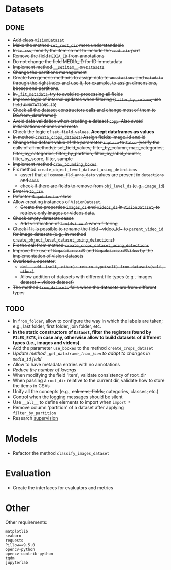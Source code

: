 # Datasets
## DONE
- ~~Add class `VisionDataset`~~
- ~~Make the method `set_root_dir` more understandable~~
- ~~In `to_csv`, modify the item so not to include the `root_dir` part~~
- ~~Remove the field `MEDIA_ID` from annotations~~
- ~~Do not change the field MEDIA_ID for ID in metadata~~
- ~~Implement method `__setitem__` on `Datasets`~~
- ~~Change the partitions management~~
- ~~Create two generic methods to assign data to `annotations` and `metadata` through the right index and use it, for example, to assign dimensions, bboxes and partitions~~.
- ~~In `_fit_metadata`, try to avoid re-processing all fields~~
- ~~Improve logic of internal updates when filtering (`filter_by_column`, use field `ANNOTATIONS.ID`)~~
- ~~Check all the dataset constructors calls and change most of them to DS.from_dataframe()~~
- ~~Avoid data validation when creating a dataset `copy`. Also avoid initializations of anns and meta~~
- ~~Check the logic of `set_field_values`~~. **Accept dataframes as values**
- ~~In method `create_crops_dataset`: Assign fields: image_id and id~~
- ~~Change the default value of the parameter `inplace` to `False` (verify the calls of all methods): set_field_values, filter_by_column, map_categories, filter_by_categories, filter_by_partition, filter_by_label_counts, filter_by_score, filter, sample~~
- ~~Implement method `draw_bounding_boxes`~~.
- Fix method `create_object_level_dataset_using_detections`
    - ~~assert that all `common_fld_anns_dets` values are present in `detections` and `anns`~~
    - ~~check if there are fields to remove from `obj_level_ds` (e.g., `image_id`)~~
- ~~Error in `to_csv`~~.
- ~~Refactor `Megadetector` class~~
- ~~Allow creating instances of `VisionDataset`.~~
    - ~~Create the properties `images_ds` and `videos_ds` in `VisionDataset`, to retrieve only images or videos data.~~
- ~~Check empty datasets cases~~
    - ~~Add verification of `len(ds) == 0` when filtering~~
- ~~Check if it is possible to rename the field ~video_id~ to `parent_video_id` for image datasets (e.g., in method `create_object_level_dataset_using_detections`)~~
- ~~Fix the call from method `create_crops_dataset_using_detections`~~
- ~~Improve the use of `MegadetectorV5` and `MegadetectorV5Video` by the implementation of vision datasets~~
- ~~Overload `+` operator~~:
    - ~~`def __add__(self, other): return type(self).from_datasets(self, other)`~~
    - ~~Allow addition of datasets with different file types (e.g., images dataset + videos dataset)~~
- ~~The method `from_datasets` fails when the datasets are from different types~~

## TODO
- In `from_folder`, allow to configure the way in which the labels are taken; e.g., last folder, first folder, join folder, etc.
- **In the static constructors of `Dataset`, filter the registers found by `FILES_EXTS`, in case any, otherwise allow to build datasets of different types (i.e., images and videos)**.
- Add the parameter `use_bboxes` to the method `create_crops_dataset`
- *Update method `_get_dataframe_from_json` to adapt to changes in `media_id` field*
- Allow to have metadata entries with no annotations
- *Reduce the number of kwargs*
- When modifying the field 'item', validate consistency of root_dir
- When passing a `root_dir` relative to the current dir, validate how to store the items in CSVs
- Unify all the concepts (e.g., ~~columns, fields~~; categories, classes; etc.)
- Control when the logging messages should be silent
- Use `__all__` to define elements to import when `import *`
- Remove column 'partition' of a dataset after applying `filter_by_partition`
- Research [supervision](https://github.com/roboflow/supervision)

# Models
- Refactor the method `classify_images_dataset`

# Evaluation
- Create the interfaces for evaluators and metrics


# Other
Other requirements:
```
matplotlib
seaborn
requests
Pillow==9.5.0
opencv-python
opencv-contrib-python
tqdm
jupyterlab
```